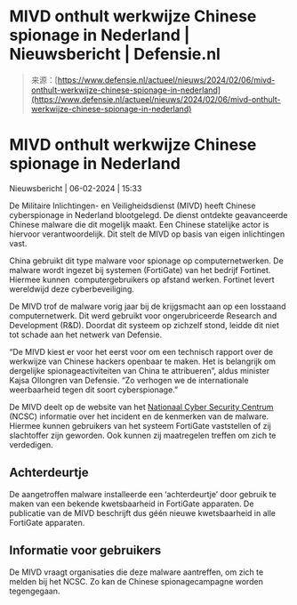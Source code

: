 <!--yml
category: 未分类
date: 2024-05-27 14:38:12
-->

# MIVD onthult werkwijze Chinese spionage in Nederland | Nieuwsbericht | Defensie.nl

> 来源：[https://www.defensie.nl/actueel/nieuws/2024/02/06/mivd-onthult-werkwijze-chinese-spionage-in-nederland](https://www.defensie.nl/actueel/nieuws/2024/02/06/mivd-onthult-werkwijze-chinese-spionage-in-nederland)

# MIVD onthult werkwijze Chinese spionage in Nederland

Nieuwsbericht | 06-02-2024 | 15:33

De Militaire Inlichtingen- en Veiligheidsdienst (MIVD) heeft Chinese cyberspionage in Nederland blootgelegd. De dienst ontdekte geavanceerde Chinese malware die dit mogelijk maakt. Een Chinese statelijke actor is hiervoor verantwoordelijk. Dit stelt de MIVD op basis van eigen inlichtingen vast.

China gebruikt dit type malware voor spionage op computernetwerken. De malware wordt ingezet bij systemen (FortiGate) van het bedrijf Fortinet. Hiermee kunnen  computergebruikers op afstand werken. Fortinet levert wereldwijd deze cyberbeveiliging. 

De MIVD trof de malware vorig jaar bij de krijgsmacht aan op een losstaand computernetwerk. Dit werd gebruikt voor ongerubriceerde Research and Development (R&D). Doordat dit systeem op zichzelf stond, leidde dit niet tot schade aan het netwerk van Defensie. 

“De MIVD kiest er voor het eerst voor om een technisch rapport over de werkwijze van Chinese hackers openbaar te maken. Het is belangrijk om dergelijke spionageactiviteiten van China te attribueren”, aldus minister Kajsa Ollongren van Defensie. “Zo verhogen we de internationale weerbaarheid tegen dit soort cyberspionage.”

De MIVD deelt op de website van het [Nationaal Cyber Security Centrum](https://www.ncsc.nl/actueel/nieuws/2024/februari/6/nieuwe-malware-benadrukt-aanhoudende-interesse-in-edge-devices) (NCSC) informatie over het incident en de kenmerken van de malware. Hiermee kunnen gebruikers van het systeem FortiGate vaststellen of zij slachtoffer zijn geworden. Ook kunnen zij maatregelen treffen om zich te verdedigen.

## Achterdeurtje

De aangetroffen malware installeerde een ‘achterdeurtje’ door gebruik te maken van een bekende kwetsbaarheid in FortiGate apparaten. De publicatie van de MIVD beschrijft dus géén nieuwe kwetsbaarheid in alle FortiGate apparaten. 

## Informatie voor gebruikers

De MIVD vraagt organisaties die deze malware aantreffen, om zich te melden bij het NCSC. Zo kan de Chinese spionagecampagne worden tegengegaan.